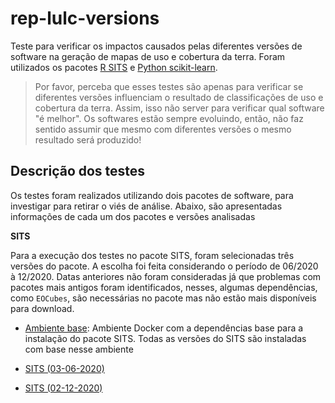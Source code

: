 # rep-lulc-versions

Teste para verificar os impactos causados pelas diferentes versões de software na geração de mapas de uso e cobertura da terra. Foram utilizados os pacotes [R SITS](https://github.com/e-sensing/sits) e [Python scikit-learn](https://scikit-learn.org/).

> Por favor, perceba que esses testes são apenas para verificar se diferentes versões influenciam o resultado de classificações de uso e cobertura da terra. Assim, isso não server para verificar qual software "é melhor". Os softwares estão sempre evoluindo, então, não faz sentido assumir que mesmo com diferentes versões o mesmo resultado será produzido!

## Descrição dos testes

Os testes foram realizados utilizando dois pacotes de software, para investigar para retirar o viés de análise. Abaixo, são apresentadas informações de cada um dos pacotes e versões analisadas

**SITS**

Para a execução dos testes no pacote SITS, foram selecionadas três versões do pacote. A escolha foi feita considerando o período de 06/2020 à 12/2020. Datas anteriores não foram consideradas já que problemas com pacotes mais antigos foram identificados, nesses, algumas dependências, como `EOCubes`, são necessárias no pacote mas não estão mais disponíveis para download.

- [Ambiente base](sits/base): Ambiente Docker com a dependências base para a instalação do pacote SITS. Todas as versões do SITS são instaladas com base nesse ambiente

- [SITS (03-06-2020)](sits/03-06-2020)
- [SITS (02-12-2020)](sits/02-12-2020)
